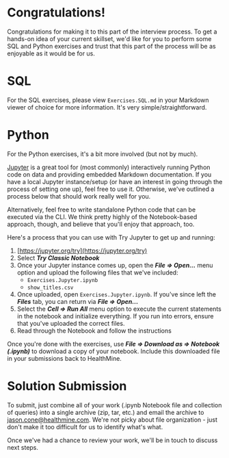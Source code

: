 # Congratulations!

Congratulations for making it to this part of the interview process. To get a hands-on idea of your current skillset, we'd like for you to perform some SQL and Python exercises and trust that this part of the process will be as enjoyable as it would be for us.

# SQL

For the SQL exercises, please view `Exercises.SQL.md` in your Markdown viewer of choice for more information. It's very simple/straightforward.

# Python

For the Python exercises, it's a bit more involved (but not by much).

[Jupyter](https://jupyter.org/) is a great tool for (most commonly) interactively running Python code on data and providing embedded Markdown documentation. If you have a local Jupyter instance/setup (or have an interest in going through the process of setting one up), feel free to use it. Otherwise, we've outlined a process below that should work really well for you.

Alternatively, feel free to write standalone Python code that can be executed via the CLI. We think pretty highly of the Notebook-based approach, though, and believe that you'll enjoy that approach, too.

Here's a process that you can use with Try Jupyter to get up and running:

1. [https://jupyter.org/try](https://jupyter.org/try)
1. Select ***Try Classic Notebook***
1. Once your Jupyter instance comes up, open the ***File => Open...*** menu option and upload the following files that we've included:
    * `Exercises.Jupyter.ipynb`
    * `show_titles.csv`
1. Once uploaded, open `Exercises.Jupyter.ipynb`. If you've since left the ***Files*** tab, you can return via ***File => Open...***
1. Select the ***Cell => Run All*** menu option to execute the current statements in the notebook and initialize everything. If you run into errors, ensure that you've uploaded the correct files.
1. Read through the Notebook and follow the instructions

Once you're done with the exercises, use ***File => Download as => Notebook (.ipynb)*** to download a copy of your notebook. Include this downloaded file in your submissions back to HealthMine.

# Solution Submission

To submit, just combine all of your work (.ipynb Notebook file and collection of queries) into a single archive (zip, tar, etc.) and email the archive to jason.cone@healthmine.com. We're not picky about file organization - just don't make it too difficult for us to identify what's what.

Once we've had a chance to review your work, we'll be in touch to discuss next steps.
